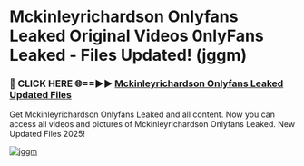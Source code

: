 # Mckinleyrichardson Onlyfans Leaked Original Videos 0nlyFans Leaked - Files Updated! (jggm)

<h3>🔴 CLICK HERE 🌐==►► <a href="https://hetstrat.blog/NMqPAm" rel="nofollow">Mckinleyrichardson Onlyfans Leaked Updated Files</a></h3>

Get Mckinleyrichardson Onlyfans Leaked and all content. Now you can access all videos and pictures of Mckinleyrichardson Onlyfans Leaked. New Updated Files 2025!

[![jggm](https://i.imgur.com/K7sEzmb.gif)](https://hetstrat.blog/NMqPAm)
